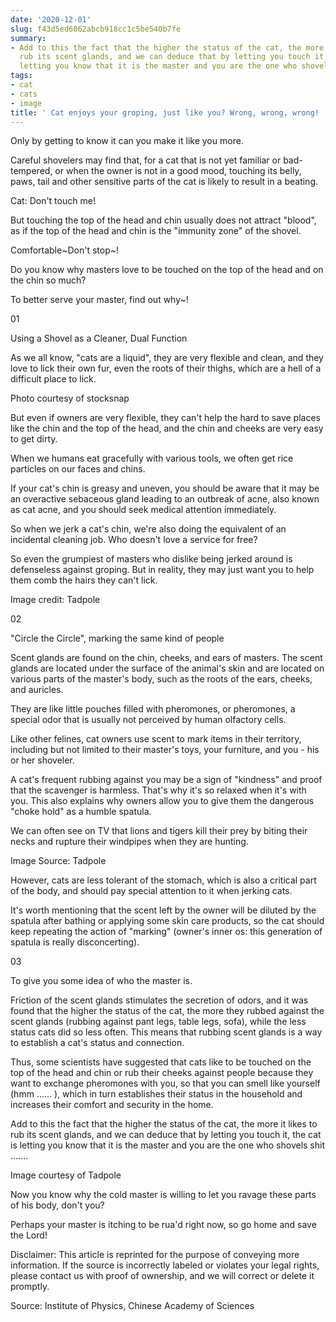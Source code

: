 ```yaml
---
date: '2020-12-01'
slug: f43d5ed6862abcb918cc1c5be540b7fe
summary:
- Add to this the fact that the higher the status of the cat, the more it likes to
  rub its scent glands, and we can deduce that by letting you touch it, the cat is
  letting you know that it is the master and you are the one who shovels shit .......
tags:
- cat
- cats
- image
title: ' Cat enjoys your groping, just like you? Wrong, wrong, wrong! '
---
```


 Only by getting to know it can you make it like you more.

Careful shovelers may find that, for a cat that is not yet familiar or bad-tempered, or when the owner is not in a good mood, touching its belly, paws, tail and other sensitive parts of the cat is likely to result in a beating.

Cat: Don't touch me!

But touching the top of the head and chin usually does not attract "blood", as if the top of the head and chin is the "immunity zone" of the shovel.

Comfortable~Don't stop~!

Do you know why masters love to be touched on the top of the head and on the chin so much?

To better serve your master, find out why~!

01

Using a Shovel as a Cleaner, Dual Function

As we all know, "cats are a liquid", they are very flexible and clean, and they love to lick their own fur, even the roots of their thighs, which are a hell of a difficult place to lick.

Photo courtesy of stocksnap

But even if owners are very flexible, they can't help the hard to save places like the chin and the top of the head, and the chin and cheeks are very easy to get dirty.

When we humans eat gracefully with various tools, we often get rice particles on our faces and chins.

If your cat's chin is greasy and uneven, you should be aware that it may be an overactive sebaceous gland leading to an outbreak of acne, also known as cat acne, and you should seek medical attention immediately.

So when we jerk a cat's chin, we're also doing the equivalent of an incidental cleaning job. Who doesn't love a service for free?

So even the grumpiest of masters who dislike being jerked around is defenseless against groping. But in reality, they may just want you to help them comb the hairs they can't lick.

Image credit: Tadpole

02

"Circle the Circle", marking the same kind of people

Scent glands are found on the chin, cheeks, and ears of masters. The scent glands are located under the surface of the animal's skin and are located on various parts of the master's body, such as the roots of the ears, cheeks, and auricles.

They are like little pouches filled with pheromones, or pheromones, a special odor that is usually not perceived by human olfactory cells.

Like other felines, cat owners use scent to mark items in their territory, including but not limited to their master's toys, your furniture, and you - his or her shoveler.

A cat's frequent rubbing against you may be a sign of "kindness" and proof that the scavenger is harmless. That's why it's so relaxed when it's with you. This also explains why owners allow you to give them the dangerous "choke hold" as a humble spatula.

We can often see on TV that lions and tigers kill their prey by biting their necks and rupture their windpipes when they are hunting.

Image Source: Tadpole

However, cats are less tolerant of the stomach, which is also a critical part of the body, and should pay special attention to it when jerking cats.

It's worth mentioning that the scent left by the owner will be diluted by the spatula after bathing or applying some skin care products, so the cat should keep repeating the action of "marking" (owner's inner os: this generation of spatula is really disconcerting).

03

To give you some idea of who the master is.

Friction of the scent glands stimulates the secretion of odors, and it was found that the higher the status of the cat, the more they rubbed against the scent glands (rubbing against pant legs, table legs, sofa), while the less status cats did so less often. This means that rubbing scent glands is a way to establish a cat's status and connection.

Thus, some scientists have suggested that cats like to be touched on the top of the head and chin or rub their cheeks against people because they want to exchange pheromones with you, so that you can smell like yourself (hmm ...... ), which in turn establishes their status in the household and increases their comfort and security in the home.

Add to this the fact that the higher the status of the cat, the more it likes to rub its scent glands, and we can deduce that by letting you touch it, the cat is letting you know that it is the master and you are the one who shovels shit .......

Image courtesy of Tadpole

Now you know why the cold master is willing to let you ravage these parts of his body, don't you?

Perhaps your master is itching to be rua'd right now, so go home and save the Lord!

Disclaimer: This article is reprinted for the purpose of conveying more information. If the source is incorrectly labeled or violates your legal rights, please contact us with proof of ownership, and we will correct or delete it promptly.

Source: Institute of Physics, Chinese Academy of Sciences

 
        